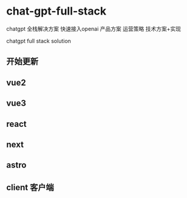 # chat-gpt-full-stack
chatgpt 全栈解决方案  快速接入openai 
产品方案  运营策略  技术方案+实现

chatgpt full stack solution  

## 开始更新

## vue2


## vue3


## react
 

## next


## astro


## client 客户端

## 